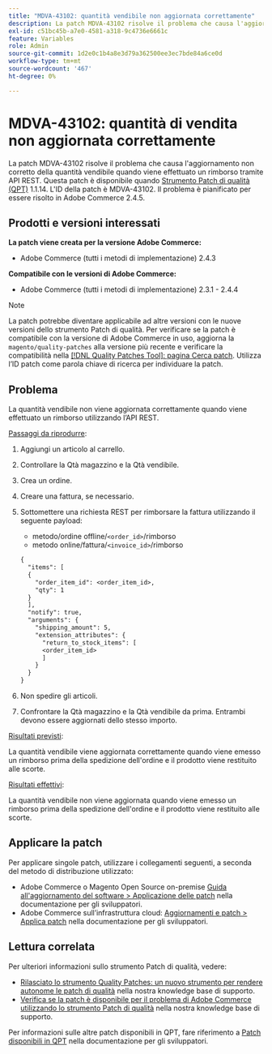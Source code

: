```yaml
---
title: "MDVA-43102: quantità vendibile non aggiornata correttamente"
description: La patch MDVA-43102 risolve il problema che causa l'aggiornamento non corretto della quantità vendibile quando viene effettuato un rimborso tramite API REST. Questa patch è disponibile quando è installato [Quality Patches Tool (QPT)](/help/announcements/adobe-commerce-announcements/magento-quality-patches-released-new-tool-to-self-serve-quality-patches.md) 1.1.14. L'ID della patch è MDVA-43102. Il problema è pianificato per essere risolto in Adobe Commerce 2.4.5.
exl-id: c51bc45b-a7e0-4581-a318-9c4736e6661c
feature: Variables
role: Admin
source-git-commit: 1d2e0c1b4a8e3d79a362500ee3ec7bde84a6ce0d
workflow-type: tm+mt
source-wordcount: '467'
ht-degree: 0%

---
```


# MDVA-43102: quantità di vendita non aggiornata correttamente

La patch MDVA-43102 risolve il problema che causa l&#39;aggiornamento non corretto della quantità vendibile quando viene effettuato un rimborso tramite API REST. Questa patch è disponibile quando [Strumento Patch di qualità (QPT)](/help/announcements/adobe-commerce-announcements/magento-quality-patches-released-new-tool-to-self-serve-quality-patches.md) 1.1.14. L&#39;ID della patch è MDVA-43102. Il problema è pianificato per essere risolto in Adobe Commerce 2.4.5.

## Prodotti e versioni interessati

**La patch viene creata per la versione Adobe Commerce:**

* Adobe Commerce (tutti i metodi di implementazione) 2.4.3

**Compatibile con le versioni di Adobe Commerce:**

* Adobe Commerce (tutti i metodi di implementazione) 2.3.1 - 2.4.4

>[!NOTE]
>
>La patch potrebbe diventare applicabile ad altre versioni con le nuove versioni dello strumento Patch di qualità. Per verificare se la patch è compatibile con la versione di Adobe Commerce in uso, aggiorna la `magento/quality-patches` alla versione più recente e verificare la compatibilità nella [[!DNL Quality Patches Tool]: pagina Cerca patch](https://devdocs.magento.com/quality-patches/tool.html#patch-grid). Utilizza l’ID patch come parola chiave di ricerca per individuare la patch.

## Problema

La quantità vendibile non viene aggiornata correttamente quando viene effettuato un rimborso utilizzando l’API REST.

<u>Passaggi da riprodurre</u>:

1. Aggiungi un articolo al carrello.
1. Controllare la Qtà magazzino e la Qtà vendibile.
1. Crea un ordine.
1. Creare una fattura, se necessario.
1. Sottomettere una richiesta REST per rimborsare la fattura utilizzando il seguente payload:

   * metodo/ordine offline/`<order_id>`/rimborso
   * metodo online/fattura/`<invoice_id>`/rimborso

   ```rest
   {
     "items": [
     {
       "order_item_id": <order_item_id>,
       "qty": 1
     }
     ],
     "notify": true,
     "arguments": {
       "shipping_amount": 5,
       "extension_attributes": {
         "return_to_stock_items": [
         <order_item_id>
         ]
       }
     }
   }
   ```

1. Non spedire gli articoli.
1. Confrontare la Qtà magazzino e la Qtà vendibile da prima. Entrambi devono essere aggiornati dello stesso importo.

<u>Risultati previsti</u>:

La quantità vendibile viene aggiornata correttamente quando viene emesso un rimborso prima della spedizione dell&#39;ordine e il prodotto viene restituito alle scorte.

<u>Risultati effettivi</u>:

La quantità vendibile non viene aggiornata quando viene emesso un rimborso prima della spedizione dell&#39;ordine e il prodotto viene restituito alle scorte.

## Applicare la patch

Per applicare singole patch, utilizzare i collegamenti seguenti, a seconda del metodo di distribuzione utilizzato:

* Adobe Commerce o Magento Open Source on-premise [Guida all&#39;aggiornamento del software > Applicazione delle patch](https://devdocs.magento.com/guides/v2.4/comp-mgr/patching/mqp.html) nella documentazione per gli sviluppatori.
* Adobe Commerce sull’infrastruttura cloud: [Aggiornamenti e patch > Applica patch](https://devdocs.magento.com/cloud/project/project-patch.html) nella documentazione per gli sviluppatori.

## Lettura correlata

Per ulteriori informazioni sullo strumento Patch di qualità, vedere:

* [Rilasciato lo strumento Quality Patches: un nuovo strumento per rendere autonome le patch di qualità](/help/announcements/adobe-commerce-announcements/magento-quality-patches-released-new-tool-to-self-serve-quality-patches.md) nella nostra knowledge base di supporto.
* [Verifica se la patch è disponibile per il problema di Adobe Commerce utilizzando lo strumento Patch di qualità](/help/support-tools/patches-available-in-qpt-tool/check-patch-for-magento-issue-with-magento-quality-patches.md) nella nostra knowledge base di supporto.

Per informazioni sulle altre patch disponibili in QPT, fare riferimento a [Patch disponibili in QPT](https://devdocs.magento.com/quality-patches/tool.html#patch-grid) nella documentazione per gli sviluppatori.
